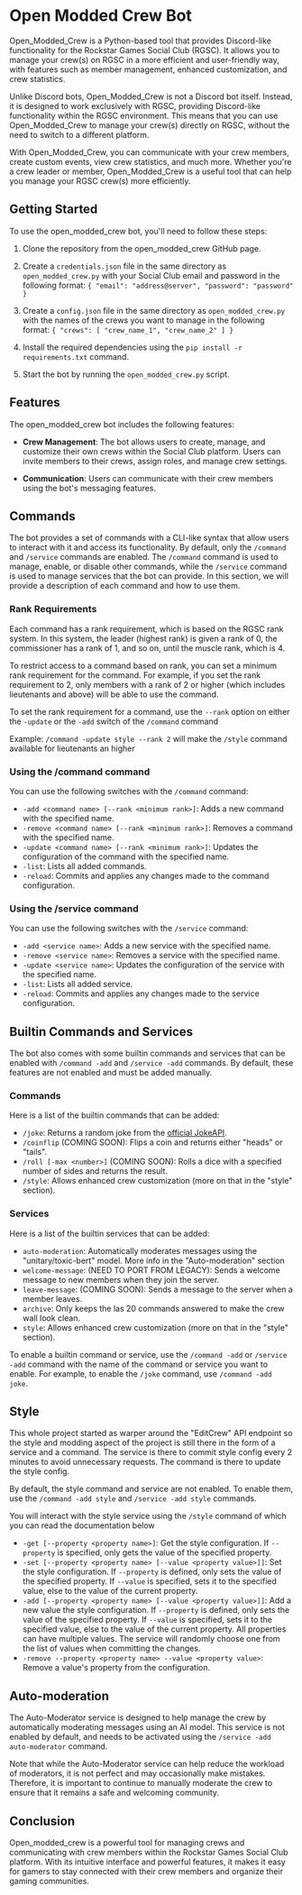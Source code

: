 # Open Modded Crew Bot

Open_Modded_Crew is a Python-based tool that provides Discord-like functionality for the Rockstar Games Social Club (RGSC). It allows you to manage your crew(s) on RGSC in a more efficient and user-friendly way, with features such as member management, enhanced customization, and crew statistics.

Unlike Discord bots, Open_Modded_Crew is not a Discord bot itself. Instead, it is designed to work exclusively with RGSC, providing Discord-like functionality within the RGSC environment. This means that you can use Open_Modded_Crew to manage your crew(s) directly on RGSC, without the need to switch to a different platform.

With Open_Modded_Crew, you can communicate with your crew members, create custom events, view crew statistics, and much more. Whether you're a crew leader or member, Open_Modded_Crew is a useful tool that can help you manage your RGSC crew(s) more efficiently.

## Getting Started

To use the open_modded_crew bot, you'll need to follow these steps:

1. Clone the repository from the open_modded_crew GitHub page.

2. Create a `credentials.json` file in the same directory as `open_modded_crew.py` with your Social Club email and password in the following format:
`
{
    "email": "address@server",
    "password": "password"
}
`
3. Create a `config.json` file in the same directory as `open_modded_crew.py` with the names of the crews you want to manage in the following format:
`
{
    "crews": [
        "crew_name_1",
        "crew_name_2"
    ]
}
`
4. Install the required dependencies using the `pip install -r requirements.txt` command.

5. Start the bot by running the `open_modded_crew.py` script.

## Features

The open_modded_crew bot includes the following features:

- **Crew Management**: The bot allows users to create, manage, and customize their own crews within the Social Club platform. Users can invite members to their crews, assign roles, and manage crew settings.

- **Communication**: Users can communicate with their crew members using the bot's messaging features.

## Commands

The bot provides a set of commands with a CLI-like syntax that allow users to interact with it and access its functionality. By default, only the `/command` and `/service` commands are enabled. The `/command` command is used to manage, enable, or disable other commands, while the `/service` command is used to manage services that the bot can provide. In this section, we will provide a description of each command and how to use them.

### Rank Requirements 

Each command has a rank requirement, which is based on the RGSC rank system. In this system, the leader (highest rank) is given a rank of 0, the commissioner has a rank of 1, and so on, until the muscle rank, which is 4. 

To restrict access to a command based on rank, you can set a minimum rank requirement for the command. For example, if you set the rank requirement to 2, only members with a rank of 2 or higher (which includes lieutenants and above) will be able to use the command. 

To set the rank requirement for a command, use the `--rank` option on either the `-update` or the `-add` switch of the `/command` command

Example: `/command -update style --rank 2` will make the `/style` command available for lieutenants an higher

### Using the /command command

You can use the following switches with the `/command` command:

- `-add <command name> [--rank <minimum rank>]`: Adds a new command with the specified name.
- `-remove <command name> [--rank <minimum rank>]`: Removes a command with the specified name.
- `-update <command name> [--rank <minimum rank>]`: Updates the configuration of the command with the specified name.
- `-list`: Lists all added commands.
- `-reload`: Commits and applies any changes made to the command configuration.

### Using the /service command

You can use the following switches with the `/service` command:

- `-add <service name>`: Adds a new service with the specified name.
- `-remove <service name>`: Removes a service with the specified name.
- `-update <service name>`: Updates the configuration of the service with the specified name.
- `-list`: Lists all added service.
- `-reload`: Commits and applies any changes made to the service configuration.

## Builtin Commands and Services

The bot also comes with some builtin commands and services that can be enabled with `/command -add` and `/service -add` commands. By default, these features are not enabled and must be added manually.

### Commands

Here is a list of the builtin commands that can be added:

- `/joke`: Returns a random joke from the [official JokeAPI](https://jokeapi.dev/).
- `/coinflip` (COMING SOON): Flips a coin and returns either "heads" or "tails".
- `/roll [-max <number>]` (COMING SOON): Rolls a dice with a specified number of sides and returns the result.
- `/style`: Allows enhanced crew customization (more on that in the "style" section).

### Services

Here is a list of the builtin services that can be added:

- `auto-moderation`: Automatically moderates messages using the "unitary/toxic-bert" model. More info in the "Auto-moderation" section
- `welcome-message`: (NEED TO PORT FROM LEGACY): Sends a welcome message to new members when they join the server.
- `leave-message`: (COMING SOON): Sends a message to the server when a member leaves.
- `archive`: Only keeps the las 20 commands answered to make the crew wall look clean.
- `style`: Allows enhanced crew customization (more on that in the "style" section).

To enable a builtin command or service, use the `/command -add` or `/service -add` command with the name of the command or service you want to enable. For example, to enable the `/joke` command, use `/command -add joke`.

## Style

This whole project started as warper around the "EditCrew" API endpoint so the style and modding aspect of the project is still there in the form of a service and a command. The service is there to commit style config every 2 minutes to avoid unnecessary requests. The command is there to update the style config.

By default, the style command and service are not enabled. To enable them, use the `/command -add style` and `/service -add style` commands.

You will interact with the style service using the `/style` command of which you can read the documentation below

- `-get [--property <property name>]`: Get the style configuration. If `--property` is specified, only gets the value of the specified property.
- `-set [--property <property name> [--value <property value>]]`: Set the style configuration. If `--property` is defined, only sets the value of the specified property. If `--value` is specified, sets it to the specified value, else to the value of the current property.
- `-add [--property <property name> [--value <property value>]]`: Add a new value the style configuration. If `--property` is defined, only sets the value of the specified property. If `--value` is specified, sets it to the specified value, else to the value of the current property. All properties can have multiple values. The service will randomly choose one from the list of values when committing the changes. 
- `-remove --property <property name> --value <property value>`: Remove a value's property from the configuration.

## Auto-moderation

The Auto-Moderator service is designed to help manage the crew by automatically moderating messages using an AI model. This service is not enabled by default, and needs to be activated using the `/service -add auto-moderator` command.

Note that while the Auto-Moderator service can help reduce the workload of moderators, it is not perfect and may occasionally make mistakes. Therefore, it is important to continue to manually moderate the crew to ensure that it remains a safe and welcoming community.

## Conclusion

Open_modded_crew is a powerful tool for managing crews and communicating with crew members within the Rockstar Games Social Club platform. With its intuitive interface and powerful features, it makes it easy for gamers to stay connected with their crew members and organize their gaming communities.